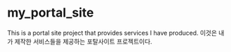 # my_portal_site
This is a portal site project that provides services I have produced.
이것은 내가 제작한 서비스들을 제공하는 포탈사이트 프로젝트이다.
